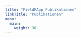```yaml
---
title: "FieldMApp Publikationen"
linkTitle: "Publikationen"
menu:
  main:
    weight: 30
---
```

